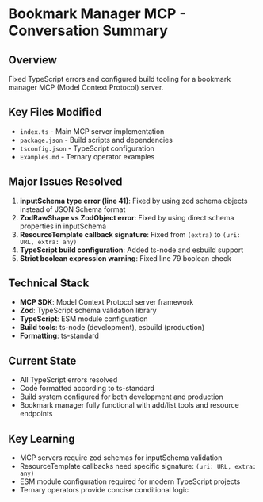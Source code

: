 # Bookmark Manager MCP - Conversation Summary

## Overview
Fixed TypeScript errors and configured build tooling for a bookmark manager MCP (Model Context Protocol) server.

## Key Files Modified
- `index.ts` - Main MCP server implementation
- `package.json` - Build scripts and dependencies
- `tsconfig.json` - TypeScript configuration
- `Examples.md` - Ternary operator examples

## Major Issues Resolved
1. **inputSchema type error (line 41)**: Fixed by using zod schema objects instead of JSON Schema format
2. **ZodRawShape vs ZodObject error**: Fixed by using direct schema properties in inputSchema
3. **ResourceTemplate callback signature**: Fixed from `(extra)` to `(uri: URL, extra: any)`
4. **TypeScript build configuration**: Added ts-node and esbuild support
5. **Strict boolean expression warning**: Fixed line 79 boolean check

## Technical Stack
- **MCP SDK**: Model Context Protocol server framework
- **Zod**: TypeScript schema validation library
- **TypeScript**: ESM module configuration
- **Build tools**: ts-node (development), esbuild (production)
- **Formatting**: ts-standard

## Current State
- All TypeScript errors resolved
- Code formatted according to ts-standard
- Build system configured for both development and production
- Bookmark manager fully functional with add/list tools and resource endpoints

## Key Learning
- MCP servers require zod schemas for inputSchema validation
- ResourceTemplate callbacks need specific signature: `(uri: URL, extra: any)`
- ESM module configuration required for modern TypeScript projects
- Ternary operators provide concise conditional logic